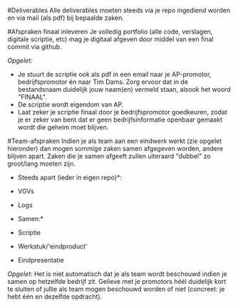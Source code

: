 #Deliverables
Alle deliverables moeten steeds via je repo ingediend worden en via mail (als pdf) bij bepaalde zaken.

#Afspraken finaal inleveren
Je volledig portfolio (alle code, verslagen, digitale scriptie, etc) mag je digitaal afgeven door middel van een final commit via github.

*Opgelet:*

* Je stuurt de scriptie ook als pdf in een email naar je AP-promotor, bedrijfspromotor én naar Tim Dams.  Zorg ervoor dat in de bestandsnaam duidelijk jouw naam(en) vermeld staan, alsook het woord "FINAAL".
* De scriptie wordt eigendom van AP.
* Laat zeker je scriptie finaal door je bedrijfspromotor goedkeuren, zodat je er zeker van bent dat er geen bedrijfsinformatie openbaar gemaakt wordt die geheim moet blijven.
 
#Team-afspraken
Indien je als team aan een eindwerk werkt (zie opgelet hieronder) dan mogen sommige zaken samen afgegeven worden, andere blijven apart. Zaken die je samen afgeeft zullen uiteraard "dubbel" zo groot/lang moeten zijn.

* Steeds apart (ieder in eigen repo)*:
* VGVs
* Logs

* Samen:*
* Scriptie
* Werkstuk/'eindproduct'
* Eindpresentatie

*Opgelet*: Het is niet automatisch dat je als team wordt beschouwd indien je samen op hetzelfde bedrijf zit. Gelieve met je promotors héél duidelijk kort te sluiten of jullie als team mogen beschouwd worden of niet (concreet: je hebt één en dezelfde opdracht).



